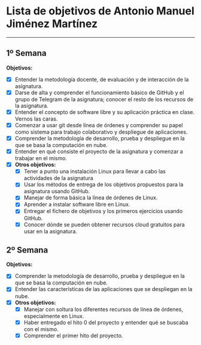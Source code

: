# Lista de objetivos de Antonio Manuel Jiménez Martínez
- - - 
## **1º** Semana

**Objetivos:**

* [x] Entender la metodología docente, de evaluación y de interacción de la asignatura.
* [x] Darse de alta y comprender el funcionamiento básico de GitHub y el grupo de Telegram de la asignatura; conocer el resto de los recursos de la asignatura.
* [x] Entender el concepto de software libre y su aplicación práctica en clase.
    Vernos las caras.
* [x] Comenzar a usar git desde línea de órdenes y comprender su papel como sistema para trabajo colaborativo y despliegue de aplicaciones.
* [x] Comprender la metodología de desarrollo, prueba y despliegue en la que se basa la computación en nube.
* [x] Entender en qué consiste el proyecto de la asignatura y comenzar a trabajar en el mismo.
* [x] **Otros objetivos:**
	- [x] Tener a punto una instalación Linux para llevar a cabo las actividades de la asignatura
    - [x] Usar los métodos de entrega de los objetivos propuestos para la asignatura usando GitHub.
    - [x] Manejar de forma básica la línea de órdenes de Linux.
    - [x] Aprender a instalar software libre en Linux.
    - [x] Entregar el fichero de objetivos y los primeros ejercicios usando GitHub.
    - [x] Conocer dónde se pueden obtener recursos cloud gratuitos para usar en la asignatura.

## **2º** Semana

**Objetivos:**

* [x] Comprender la metodología de desarrollo, prueba y despliegue en la que se basa la computación en nube.
* [x] Entender las características de las aplicaciones que se despliegan en la nube.
* [x] **Otros objetivos:**
	- [x] Manejar con soltura los diferentes recursos de línea de órdenes, especialmente en Linux.
    - [x] Haber entregado el hito 0 del proyecto y entender qué se buscaba con el mismo.
    - [x] Comprender el primer hito del proyecto.
